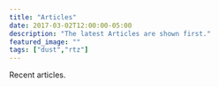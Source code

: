```yaml
---
title: "Articles"
date: 2017-03-02T12:00:00-05:00
description: "The latest Articles are shown first."
featured_image: ""
tags: ["dust","rtz"]
---
```

Recent articles.
